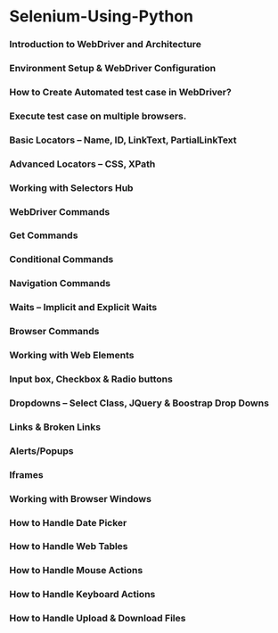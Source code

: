 # Selenium-Using-Python

### Introduction to WebDriver and Architecture

### Environment Setup & WebDriver Configuration

### How to Create Automated test case in WebDriver?

### Execute test case on multiple browsers.

### Basic Locators – Name, ID, LinkText, PartialLinkText

### Advanced Locators – CSS, XPath

### Working with Selectors Hub

### WebDriver Commands

### Get Commands

### Conditional Commands

### Navigation Commands

### Waits – Implicit and Explicit Waits

### Browser Commands

### Working with Web Elements

### Input box, Checkbox & Radio buttons

### Dropdowns – Select Class, JQuery & Boostrap Drop Downs

### Links & Broken Links

### Alerts/Popups

### Iframes

### Working with Browser Windows

### How to Handle Date Picker

### How to Handle Web Tables

### How to Handle Mouse Actions

### How to Handle Keyboard Actions

### How to Handle Upload & Download Files
